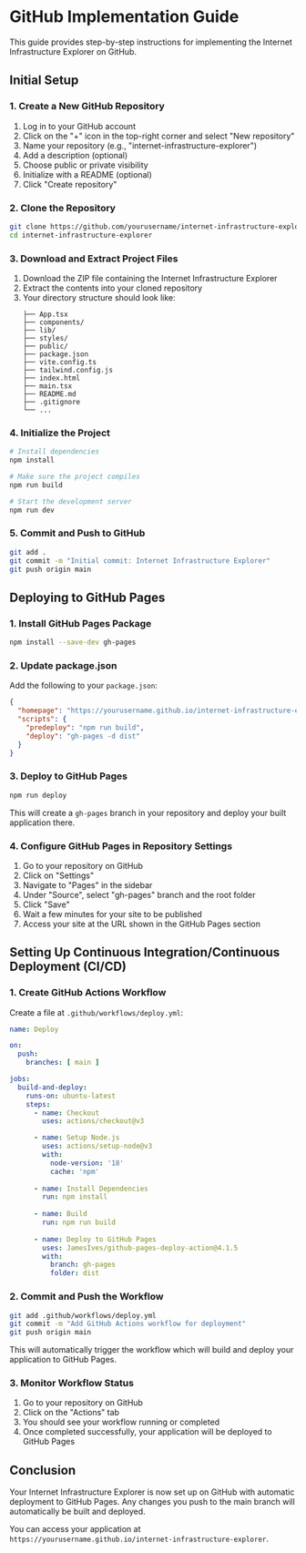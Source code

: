 
# GitHub Implementation Guide

This guide provides step-by-step instructions for implementing the Internet Infrastructure Explorer on GitHub.

## Initial Setup

### 1. Create a New GitHub Repository

1. Log in to your GitHub account
2. Click on the "+" icon in the top-right corner and select "New repository"
3. Name your repository (e.g., "internet-infrastructure-explorer")
4. Add a description (optional)
5. Choose public or private visibility
6. Initialize with a README (optional)
7. Click "Create repository"

### 2. Clone the Repository

```bash
git clone https://github.com/yourusername/internet-infrastructure-explorer.git
cd internet-infrastructure-explorer
```

### 3. Download and Extract Project Files

1. Download the ZIP file containing the Internet Infrastructure Explorer
2. Extract the contents into your cloned repository
3. Your directory structure should look like:
   ```
   ├── App.tsx
   ├── components/
   ├── lib/
   ├── styles/
   ├── public/
   ├── package.json
   ├── vite.config.ts
   ├── tailwind.config.js
   ├── index.html
   ├── main.tsx
   ├── README.md
   ├── .gitignore
   └── ...
   ```

### 4. Initialize the Project

```bash
# Install dependencies
npm install

# Make sure the project compiles
npm run build

# Start the development server
npm run dev
```

### 5. Commit and Push to GitHub

```bash
git add .
git commit -m "Initial commit: Internet Infrastructure Explorer"
git push origin main
```

## Deploying to GitHub Pages

### 1. Install GitHub Pages Package

```bash
npm install --save-dev gh-pages
```

### 2. Update package.json

Add the following to your `package.json`:

```json
{
  "homepage": "https://yourusername.github.io/internet-infrastructure-explorer",
  "scripts": {
    "predeploy": "npm run build",
    "deploy": "gh-pages -d dist"
  }
}
```

### 3. Deploy to GitHub Pages

```bash
npm run deploy
```

This will create a `gh-pages` branch in your repository and deploy your built application there.

### 4. Configure GitHub Pages in Repository Settings

1. Go to your repository on GitHub
2. Click on "Settings"
3. Navigate to "Pages" in the sidebar
4. Under "Source", select "gh-pages" branch and the root folder
5. Click "Save"
6. Wait a few minutes for your site to be published
7. Access your site at the URL shown in the GitHub Pages section

## Setting Up Continuous Integration/Continuous Deployment (CI/CD)

### 1. Create GitHub Actions Workflow

Create a file at `.github/workflows/deploy.yml`:

```yaml
name: Deploy

on:
  push:
    branches: [ main ]

jobs:
  build-and-deploy:
    runs-on: ubuntu-latest
    steps:
      - name: Checkout
        uses: actions/checkout@v3

      - name: Setup Node.js
        uses: actions/setup-node@v3
        with:
          node-version: '18'
          cache: 'npm'
          
      - name: Install Dependencies
        run: npm install
        
      - name: Build
        run: npm run build
        
      - name: Deploy to GitHub Pages
        uses: JamesIves/github-pages-deploy-action@4.1.5
        with:
          branch: gh-pages
          folder: dist
```

### 2. Commit and Push the Workflow

```bash
git add .github/workflows/deploy.yml
git commit -m "Add GitHub Actions workflow for deployment"
git push origin main
```

This will automatically trigger the workflow which will build and deploy your application to GitHub Pages.

### 3. Monitor Workflow Status

1. Go to your repository on GitHub
2. Click on the "Actions" tab
3. You should see your workflow running or completed
4. Once completed successfully, your application will be deployed to GitHub Pages

## Conclusion

Your Internet Infrastructure Explorer is now set up on GitHub with automatic deployment to GitHub Pages. Any changes you push to the main branch will automatically be built and deployed.

You can access your application at `https://yourusername.github.io/internet-infrastructure-explorer`.
